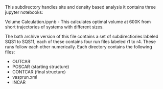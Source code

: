 This subdirectory handles site and density based analysis it contains three jupyter notebooks:

Volume Calculation.ipynb - This calculates optimal volume at 600K from short trajectories of systems with different sizes.

The bath archive version of this file contains a set of subdirectiories labeled SQS1 to SQS11, each of these contains four run files labeled r1 to r4. These runs follow each other numerically. Each directory contains the following files:
- OUTCAR
- POSCAR (starting structure)
- CONTCAR (final structure)
- vasprun.xml
- INCAR
